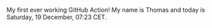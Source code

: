My first ever working GitHub Action!
My name is Thomas and today is Saturday, 19 December, 07:23 CET. 
